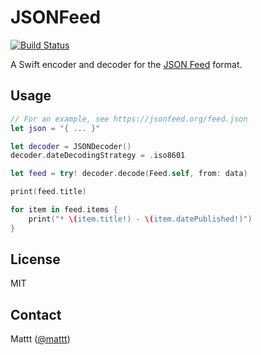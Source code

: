 # JSONFeed

[![Build Status][build status badge]][build status]

A Swift encoder and decoder for the [JSON Feed](https://jsonfeed.org) format.

## Usage

```swift
// For an example, see https://jsonfeed.org/feed.json
let json = "{ ... }"

let decoder = JSONDecoder()
decoder.dateDecodingStrategy = .iso8601

let feed = try! decoder.decode(Feed.self, from: data)

print(feed.title)

for item in feed.items {
    print("* \(item.title!) - \(item.datePublished!)")
}
```

## License

MIT

## Contact

Mattt ([@mattt](https://twitter.com/mattt))

[build status]: https://github.com/Flight-School/JSONFeed/actions?query=workflow%3ACI
[build status badge]: https://github.com/Flight-School/JSONFeed/workflows/CI/badge.svg
